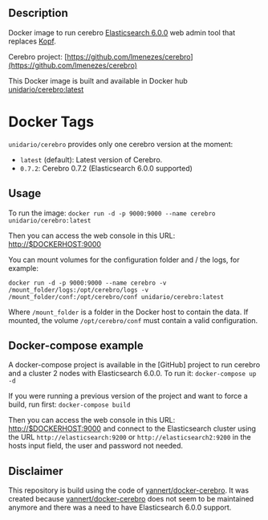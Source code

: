 ## Description

Docker image to run cerebro [Elasticsearch 6.0.0](https://www.elastic.co/products/elasticsearch) web admin tool that replaces [Kopf](https://github.com/lmenezes/elasticsearch-kopf).

Cerebro project: [https://github.com/lmenezes/cerebro](https://github.com/lmenezes/cerebro)

This Docker image is built and available in Docker hub [unidario/cerebro:latest](https://hub.docker.com/r/unidario/cerebro/)

# Docker Tags

`unidario/cerebro` provides only one cerebro version at the moment:

- `latest` (default): Latest version of Cerebro.
- `0.7.2`: Cerebro 0.7.2 (Elasticsearch 6.0.0 supported)

## Usage

To run the image:
`docker run -d -p 9000:9000 --name cerebro unidario/cerebro:latest`

Then you can access the web console in this URL: [http://$DOCKERHOST:9000](http://[localhost:9000)

You can mount volumes for the configuration folder and / the logs, for example:

`docker run -d -p 9000:9000 --name cerebro -v /mount_folder/logs:/opt/cerebro/logs -v /mount_folder/conf:/opt/cerebro/conf unidario/cerebro:latest`

Where `/mount_folder` is a folder in the Docker host to contain the data. If mounted, the volume `/opt/cerebro/conf` must contain a valid configuration.

## Docker-compose example

A docker-compose project is available in the [GitHub] project to run cerebro and a cluster 2 nodes with Elasticsearch 6.0.0.
To run it:
`docker-compose up -d`

If you were running a previous version of the project and want to force a build, run first:
`docker-compose build`

Then you can access the web console in this URL: [http://$DOCKERHOST:9000](http://[localhost:9000) and connect to the Elasticsearch cluster using the URL `http://elasticsearch:9200` or `http://elasticsearch2:9200` in the hosts input field, the user and password not needed.

## Disclaimer

This repository is build using the code of [yannert/docker-cerebro](https://github.com/yannart/docker-cerebro).
It was created because [yannert/docker-cerebro](https://github.com/yannart/docker-cerebro) does not seem to be maintained anymore and there was a need to have Elasticsearch 6.0.0 support.
